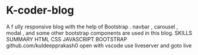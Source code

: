 # K-coder-blog
A f ully responsive blog with the help of Bootstrap . navbar , carousel , modal , and some other bootstrap components are used in this blog. SKILLS SUMMARY HTML CSS JAVASCRIPT BOOTSTRAP github.com/kuldeepprakash0
open with vscode
use liveserver and goto live
